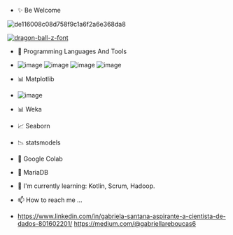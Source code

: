 - ✨ Be Welcome

![de116008c08d758f9c1a6f2a6e368da8](https://user-images.githubusercontent.com/89526250/131228176-e9958b57-4c05-4266-9616-a6f8f39c8261.gif)






<a href="https://fontmeme.com/dragon-ball-z-font/"><img src="https://fontmeme.com/permalink/210828/8906758efb671aaa9290343316f86e1c.png" alt="dragon-ball-z-font" border="0"></a>

- 🧰 Programming Languages And Tools
- ![image](https://user-images.githubusercontent.com/89526250/131229546-3425c6bc-10fe-47bf-afbd-88f6cb3df550.png)
![image](https://user-images.githubusercontent.com/89526250/131229550-0750e502-c8cf-4a42-ae57-87609cd2344c.png)
![image](https://user-images.githubusercontent.com/89526250/131229553-6eb1e2a6-5fd1-48b3-8713-9c640ae0b8c4.png)
![image](https://user-images.githubusercontent.com/89526250/131229587-1449279e-d106-4bd2-8189-6f259b886f87.png)
- 📊 Matplotlib
- ![image](https://user-images.githubusercontent.com/89526250/131230128-742f2852-e782-4dad-a7b2-455421466f85.png)
- 📊 Weka
- 📈 Seaborn 
- 📉 statsmodels
- 📓 Google Colab
- 🐋 MariaDB




- 📖 I'm currently learning: Kotlin, Scrum, Hadoop. 
- 📫 How to reach me ...
- https://www.linkedin.com/in/gabriela-santana-aspirante-a-cientista-de-dados-801602201/
   https://medium.com/@gabriellareboucas6



